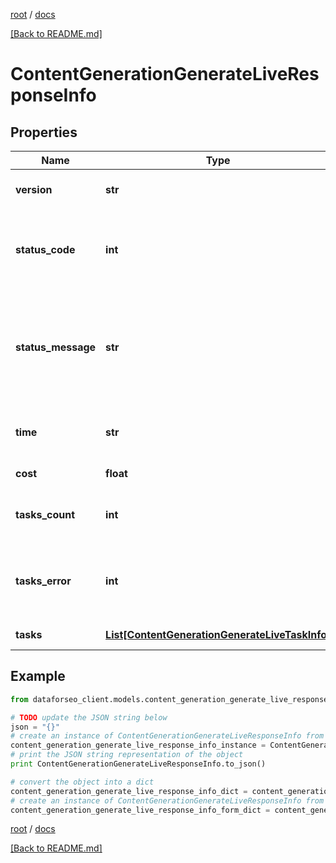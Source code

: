 [root](./../ "root") / [docs](./ "docs")

[[Back to README.md]](./../README.md "[Back to README.md]")

# ContentGenerationGenerateLiveResponseInfo

## Properties

Name | Type | Description | Notes
------------ | ------------- | ------------- | -------------
**version** | **str** | the current version of the API | [optional]
**status_code** | **int** | general status code you can find the full list of the response codes here | [optional]
**status_message** | **str** | general informational message you can find the full list of general informational messages here | [optional]
**time** | **str** | total execution time, seconds | [optional]
**cost** | **float** | total tasks cost, USD | [optional]
**tasks_count** | **int** | the number of tasks in the tasks array | [optional]
**tasks_error** | **int** | the number of tasks in the tasks array returned with an error | [optional]
**tasks** | [**List[ContentGenerationGenerateLiveTaskInfo]**](ContentGenerationGenerateLiveTaskInfo.md) | array of tasks | [optional]

## Example

```python
from dataforseo_client.models.content_generation_generate_live_response_info import ContentGenerationGenerateLiveResponseInfo

# TODO update the JSON string below
json = "{}"
# create an instance of ContentGenerationGenerateLiveResponseInfo from a JSON string
content_generation_generate_live_response_info_instance = ContentGenerationGenerateLiveResponseInfo.from_json(json)
# print the JSON string representation of the object
print ContentGenerationGenerateLiveResponseInfo.to_json()

# convert the object into a dict
content_generation_generate_live_response_info_dict = content_generation_generate_live_response_info_instance.to_dict()
# create an instance of ContentGenerationGenerateLiveResponseInfo from a dict
content_generation_generate_live_response_info_form_dict = content_generation_generate_live_response_info.from_dict(content_generation_generate_live_response_info_dict)
```

  

[root](./../ "root") / [docs](./ "docs")

[[Back to README.md]](./../README.md "[Back to README.md]")